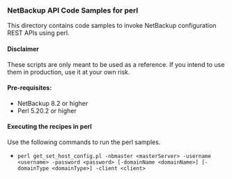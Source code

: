 ### NetBackup API Code Samples for perl

This directory contains code samples to invoke NetBackup configuration REST APIs using perl.

#### Disclaimer

These scripts are only meant to be used as a reference. If you intend to use them in production, use it at your own risk.

#### Pre-requisites:

- NetBackup 8.2 or higher
- Perl 5.20.2 or higher

#### Executing the recipes in perl

Use the following commands to run the perl samples.
- `perl get_set_host_config.pl -nbmaster <masterServer> -username <username> -password <password> [-domainName <domainName>] [-domainType <domainType>] -client <client>`
